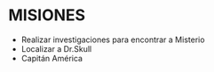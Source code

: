 # MISIONES

* Realizar investigaciones para encontrar a Misterio
* Localizar a Dr.Skull
* Capitán América